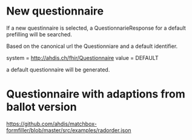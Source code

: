 New questionnaire
=================

If a new questinnaire is selected, a QuestionnarieResponse for a default prefilling will be searched.

Based on the canonical url the Questionniare and a default identifier.

system = http://ahdis.ch/fhir/Questionnaire
value  = DEFAULT

a default questionnaire will be generated.


Questionnaire with adaptions from ballot version
================================================

https://github.com/ahdis/matchbox-formfiller/blob/master/src/examples/radorder.json




